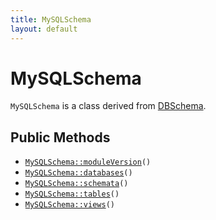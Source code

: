 ```yaml
---
title: MySQLSchema
layout: default
---
```


# MySQLSchema

<code>MySQLSchema</code> is a class derived from <a href="DBSchema">DBSchema</a>.

## Public Methods

* <code><a href="MySQLSchema%3A%3AmoduleVersion">MySQLSchema::moduleVersion</a>()</code>
* <code><a href="MySQLSchema%3A%3Adatabases">MySQLSchema::databases</a>()</code>
* <code><a href="MySQLSchema%3A%3Aschemata">MySQLSchema::schemata</a>()</code>
* <code><a href="MySQLSchema%3A%3Atables">MySQLSchema::tables</a>()</code>
* <code><a href="MySQLSchema%3A%3Aviews">MySQLSchema::views</a>()</code>

